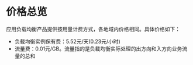# 价格总览

应用负载均衡产品提供按用量计费方式，各地域内价格相同。具体价格如下：

- 负载均衡实例保有费：5.52元/天(0.23元/小时)
- 流量费：0.01元/GB。流量指的是负载均衡实际处理的出方向和入方向业务流量的总和
